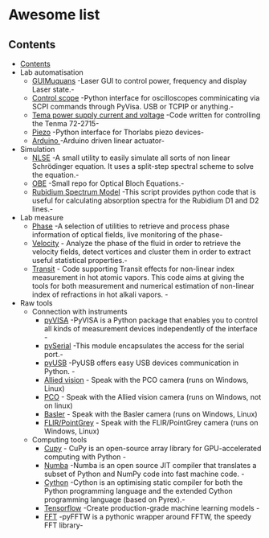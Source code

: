 # Awesome list
## Contents

- [Contents](#contents)
- Lab automatisation
	- [GUIMuquans](https://github.com/Quantum-Optics-LKB/GUIMuquans) -Laser GUI to control power, frequency and display Laser state.-
	- [Control scope](https://github.com/Quantum-Optics-LKB/ScopeInterface) -Python interface for oscilloscopes comminicating via SCPI commands through PyVisa. USB or TCPIP or anything.-
	- [Tema power supply current and voltage](https://github.com/Quantum-Optics-LKB/Power_Suply_RS232_Control) -Code written for controlling the Tenma 72-2715-
	- [Piezo](https://github.com/Quantum-Optics-LKB/Piezo) -Python interface for Thorlabs piezo devices-
	- [Arduino ](https://github.com/Quantum-Optics-LKB/Arduino_linear_actuator) -Arduino driven linear actuator-
- Simulation
	- [NLSE](https://github.com/Quantum-Optics-LKB/NLSE) -A small utility to easily simulate all sorts of non linear Schrödinger equation. It uses a split-step spectral scheme to solve the equation.-
	- [OBE](https://github.com/Quantum-Optics-LKB/OBE) -Small repo for Optical Bloch Equations.-
	- [Rubidium Spectrum Model](https://github.com/DawesLab/rubidium) -This script provides python code that is useful for calculating absorption spectra for the Rubidium D1 and D2 lines.-
- Lab measure
	- [Phase](https://github.com/Quantum-Optics-LKB/PhaseUtils) -A selection of utilities to retrieve and process phase information of optical fields, live monitoring of the phase-
    - [Velocity](https://github.com/Quantum-Optics-LKB/Turbulence) - Analyze the phase of the fluid in order to retrieve the velocity fields, detect vortices and cluster them in order to extract useful statistical properties.-
    - [Transit](https://github.com/Quantum-Optics-LKB/Transit) - Code supporting Transit effects for non-linear index measurement in hot atomic vapors. This code aims at giving the tools for both measurement and numerical estimation of non-linear index of refractions in hot alkali vapors. -
- Raw tools
    - Connection with instruments
        - [pyVISA](https://pyvisa.readthedocs.io/en/latest/) -PyVISA is a Python package that enables you to control all kinds of measurement devices independently of the interface -
        - [pySerial](https://pypi.org/project/pyserial/) -This module encapsulates the access for the serial port.-
        - [pyUSB](https://pypi.org/project/pyusb/) -PyUSB offers easy USB devices communication in Python. -    
        - [Allied vision](https://www.alliedvision.com/en/products/vimba-sdk/) - Speak with the PCO camera (runs on Windows, Linux)
        - [PCO](https://www.pco-tech.com/software/camera-control-software/pcocamware/) - Speak with the Allied vision camera (runs on Windows, not on linux)
        - [Basler](https://github.com/basler/pypylon) - Speak with the Basler camera (runs on Windows, Linux)
        - [FLIR/PointGrey](https://www.flir.fr/products/flycapture-sdk/) - Speak with the FLIR/PointGrey camera (runs on Windows, Linux)
    - Computing tools
        - [Cupy](https://cupy.dev/) -  CuPy is an open-source array library for GPU-accelerated computing with Python -
        - [Numba](https://numba.pydata.org/) -Numba is an open source JIT compiler that translates a subset of Python and NumPy code into fast machine code. -
        - [Cython](https://cython.org/) -Cython is an optimising static compiler for both the Python programming language and the extended Cython programming language (based on Pyrex).-
        - [Tensorflow](https://www.tensorflow.org//) -Create production-grade machine learning models -
        - [FFT](https://pyfftw.readthedocs.io/en/latest//) -pyFFTW is a pythonic wrapper around FFTW, the speedy FFT library-


